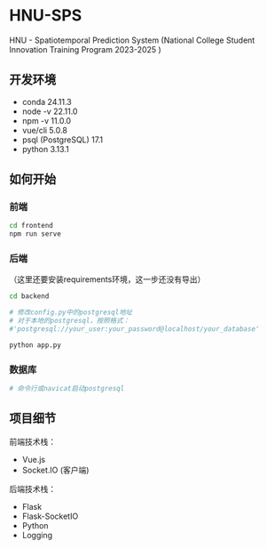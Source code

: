 # HNU-SPS
HNU - Spatiotemporal Prediction System (National College Student Innovation Training Program 2023-2025 )



## 开发环境

- conda 24.11.3
- node -v 22.11.0
- npm -v 11.0.0
- vue/cli 5.0.8
- psql (PostgreSQL) 17.1
- python 3.13.1



## 如何开始

### 前端

```bash
cd frontend
npm run serve
```

### 后端

（这里还要安装requirements环境，这一步还没有导出）

```bash
cd backend

# 修改config.py中的postgresql地址
# 对于本地的postgresql，按照格式：
#'postgresql://your_user:your_password@localhost/your_database'

python app.py
```

### 数据库

```bash
# 命令行或navicat启动postgresql
```



## 项目细节

前端技术栈：

- Vue.js
- Socket.IO (客户端)

后端技术栈：

- Flask
- Flask-SocketIO
- Python
- Logging
